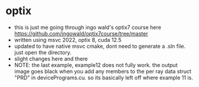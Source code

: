 # optix
* this is just me going through ingo wald's optix7 course here https://github.com/ingowald/optix7course/tree/master
* written using msvc 2022, optix 8, cuda 12.5
* updated to have native msvc cmake, dont need to generate a .sln file. just open the directory.
* slight changes here and there
* NOTE: the last example, example12 does not fully work. the output image goes black when you add any members to the per ray data struct "PRD"
in devicePrograms.cu. so its basically left off where example 11 is.

